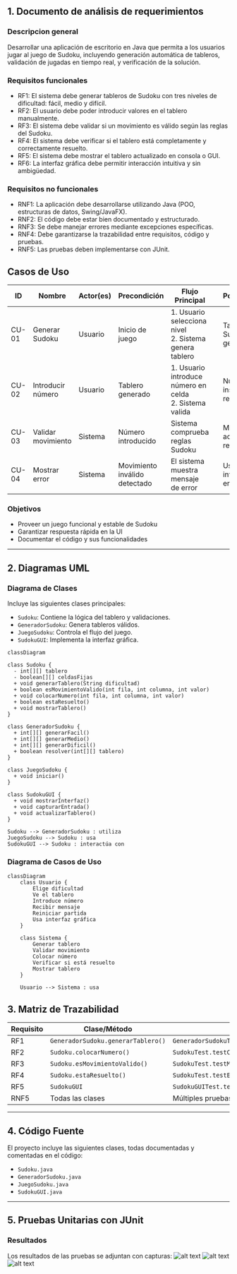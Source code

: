 ## 1. Documento de análisis de requerimientos

### Descripcion general
Desarrollar una aplicación de escritorio en Java que permita a los usuarios jugar al juego de Sudoku, incluyendo generación automática de tableros, validación de jugadas en tiempo real, y verificación de la solución.

### Requisitos funcionales
- RF1: El sistema debe generar tableros de Sudoku con tres niveles de dificultad: fácil, medio y difícil.
- RF2: El usuario debe poder introducir valores en el tablero manualmente.
- RF3: El sistema debe validar si un movimiento es válido según las reglas del Sudoku.
- RF4: El sistema debe verificar si el tablero está completamente y correctamente resuelto.
- RF5: El sistema debe mostrar el tablero actualizado en consola o GUI.
- RF6: La interfaz gráfica debe permitir interacción intuitiva y sin ambigüedad.

### Requisitos no funcionales
- RNF1: La aplicación debe desarrollarse utilizando Java (POO, estructuras de datos, Swing/JavaFX).
- RNF2: El código debe estar bien documentado y estructurado.
- RNF3: Se debe manejar errores mediante excepciones específicas.
- RNF4: Debe garantizarse la trazabilidad entre requisitos, código y pruebas.
- RNF5: Las pruebas deben implementarse con JUnit.

## Casos de Uso

| ID    | Nombre             | Actor(es) | Precondición                  | Flujo Principal             || Postcondición                   |
| ----- | ------------------ | --------- | ----------------------------- | --------------------------------------------------------- | ----------------------------------- | ------------------------------- |
| CU-01 | Generar Sudoku     | Usuario   | Inicio de juego               | 1. Usuario selecciona nivel<br>2. Sistema genera tablero  |  | Tablero Sudoku generado         |
| CU-02 | Introducir número  | Usuario   | Tablero generado              | 1. Usuario introduce número en celda<br>2. Sistema valida |  | Número insertado o rechazo      |
| CU-03 | Validar movimiento | Sistema   | Número introducido            | Sistema comprueba reglas Sudoku                        |  | Movimiento aceptado o rechazado |
| CU-04 | Mostrar error      | Sistema   | Movimiento inválido detectado | El sistema muestra mensaje de error                       |                                  | Usuario informado del error     |

### Objetivos
- Proveer un juego funcional y estable de Sudoku
- Garantizar respuesta rápida en la UI  
- Documentar el código y sus funcionalidades       
---

## 2. Diagramas UML
### Diagrama de Clases
Incluye las siguientes clases principales:

- `Sudoku`: Contiene la lógica del tablero y validaciones.
- `GeneradorSudoku`: Genera tableros válidos.
- `JuegoSudoku`: Controla el flujo del juego.
- `SudokuGUI`: Implementa la interfaz gráfica.

```mermaid
classDiagram

class Sudoku {
  - int[][] tablero
  - boolean[][] celdasFijas
  + void generarTablero(String dificultad)
  + boolean esMovimientoValido(int fila, int columna, int valor)
  + void colocarNumero(int fila, int columna, int valor)
  + boolean estaResuelto()
  + void mostrarTablero()
}

class GeneradorSudoku {
  + int[][] generarFacil()
  + int[][] generarMedio()
  + int[][] generarDificil()
  + boolean resolver(int[][] tablero)
}

class JuegoSudoku {
  + void iniciar()
}

class SudokuGUI {
  + void mostrarInterfaz()
  + void capturarEntrada()
  + void actualizarTablero()
}

Sudoku --> GeneradorSudoku : utiliza
JuegoSudoku --> Sudoku : usa
SudokuGUI --> Sudoku : interactúa con
```

### Diagrama de Casos de Uso
```mermaid
classDiagram
    class Usuario {
        Elige dificultad
        Ve el tablero
        Introduce número
        Recibir mensaje
        Reiniciar partida
        Usa interfaz gráfica
    }

    class Sistema {
        Generar tablero
        Validar movimiento
        Colocar número
        Verificar si está resuelto
        Mostrar tablero
    }

    Usuario --> Sistema : usa
```

## 3. Matriz de Trazabilidad
| Requisito | Clase/Método                     | Prueba JUnit                           |
|-----------|----------------------------------|----------------------------------------|
| RF1       | `GeneradorSudoku.generarTablero()` | `GeneradorSudokuTest.testGenerarTableroFacil()`      |
| RF2       | `Sudoku.colocarNumero()`         | `SudokuTest.testColocarNumero()`       |
| RF3       | `Sudoku.esMovimientoValido()`    | `SudokuTest.testMovimientoInvalido()`  |
| RF4       | `Sudoku.estaResuelto()`          | `SudokuTest.testEstaResuelto()`        |
| RF5       | `SudokuGUI`                      | `SudokuGUITest.testCreacionGUI()`         |
| RNF5      | Todas las clases                 | Múltiples pruebas con JUnit            |
---
## 4. Código Fuente
El proyecto incluye las siguientes clases, todas documentadas y comentadas en el código:

- `Sudoku.java`
- `GeneradorSudoku.java`
- `JuegoSudoku.java`
- `SudokuGUI.java`

---

## 5. Pruebas Unitarias con JUnit

### Resultados
Los resultados de las pruebas se adjuntan con capturas:
![alt text](ImgTest/image.png)
![alt text](ImgTest/image-1.png)
![alt text](ImgTest/image-2.png)

